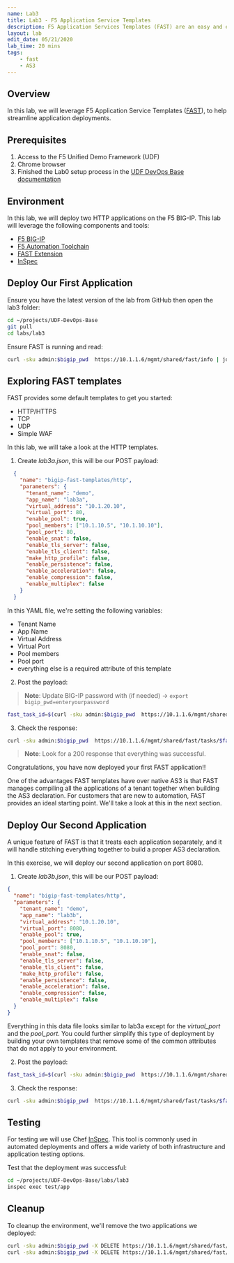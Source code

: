 ```yaml
---
name: Lab3
title: Lab3 - F5 Application Service Templates
description: F5 Application Services Templates (FAST) are an easy and effective way to deploy applications on the BIG-IP system using AS3. The FAST Extension provides a toolset for templating and managing AS3 Applications on BIG-IP.
layout: lab
edit_date: 05/21/2020
lab_time: 20 mins
tags: 
    - fast
    - AS3
---
```

## Overview

In this lab, we will leverage F5 Application Service Templates ([FAST][FAST]), to help streamline application deployments.

## Prerequisites

1. Access to the F5 Unified Demo Framework (UDF)
2. Chrome browser
3. Finished the Lab0 setup process in the [UDF DevOps Base documentation][UDF DevOps Base documentation]

## Environment

In this lab, we will deploy two HTTP applications on the F5 BIG-IP.  This lab will
leverage the following components and tools:

* [F5 BIG-IP][F5 BIG-IP]
* [F5 Automation Toolchain][F5 Automation Toolchain]
* [FAST Extension][FAST]
* [InSpec][InSpec]

## Deploy Our First Application
Ensure you have the latest version of the lab from GitHub then open the lab3 folder:

```bash
cd ~/projects/UDF-DevOps-Base
git pull
cd labs/lab3
```

Ensure FAST is running and read:

```bash
curl -sku admin:$bigip_pwd  https://10.1.1.6/mgmt/shared/fast/info | jq
```

## Exploring FAST templates

FAST provides some default templates to get you started:
* HTTP/HTTPS
* TCP
* UDP
* Simple WAF

In this lab, we will take a look at the HTTP templates. 

1. Create _lab3a.json_, this will be our POST payload:
  ```json
    {
      "name": "bigip-fast-templates/http",
      "parameters": {
        "tenant_name": "demo",
        "app_name": "lab3a",
        "virtual_address": "10.1.20.10",
        "virtual_port": 80,
        "enable_pool": true, 
        "pool_members": ["10.1.10.5", "10.1.10.10"],
        "pool_port": 80,
        "enable_snat": false, 
        "enable_tls_server": false, 
        "enable_tls_client": false, 
        "make_http_profile": false, 
        "enable_persistence": false, 
        "enable_acceleration": false, 
        "enable_compression": false, 
        "enable_multiplex": false
      }
    }
  ```

  In this YAML file, we're setting the following variables:

  * Tenant Name
  * App Name
  * Virtual Address
  * Virtual Port
  * Pool members
  * Pool port
  * everything else is a required attribute of this template

2. Post the payload:

  > **Note**: Update BIG-IP password with (if needed) -> `export bigip_pwd=enteryourpassword`
  
```bash
fast_task_id=$(curl -sku admin:$bigip_pwd  https://10.1.1.6/mgmt/shared/fast/applications -X POST --header "Content-Type: application/json" -d "@lab3a.json" | jq '.message[0].id' -r)
```

3. Check the response:

```bash
curl -sku admin:$bigip_pwd  https://10.1.1.6/mgmt/shared/fast/tasks/$fast_task_id
```

  > **Note**: Look for a 200 response that everything was successful.

Congratulations, you have now deployed your first FAST application!! 

One of the advantages FAST templates have over native AS3 is that FAST manages compiling all the applications of a tenant together when building the AS3 declaration.  For customers that are new to automation, FAST provides an ideal starting point.  We'll take a look at this in the next section.

## Deploy Our Second Application
A unique feature of FAST is that it treats each application separately, and it will handle stitching everything together to build a proper AS3 declaration.  

In this exercise, we will deploy our second application on port 8080.


1. Create _lab3b.json_, this will be our POST payload:

  ```json
  {
    "name": "bigip-fast-templates/http",
    "parameters": {
      "tenant_name": "demo",
      "app_name": "lab3b",
      "virtual_address": "10.1.20.10",
      "virtual_port": 8080,
      "enable_pool": true, 
      "pool_members": ["10.1.10.5", "10.1.10.10"],
      "pool_port": 8080,
      "enable_snat": false, 
      "enable_tls_server": false, 
      "enable_tls_client": false, 
      "make_http_profile": false, 
      "enable_persistence": false, 
      "enable_acceleration": false, 
      "enable_compression": false, 
      "enable_multiplex": false
    }
  }
  ```

  Everything in this data file looks similar to lab3a except for the _virtual_port_ and the _pool_port_.  You could further simplify this type of deployment by building your own templates that remove some of the common attributes that do not apply to your environment.

2. Post the payload:

```bash
fast_task_id=$(curl -sku admin:$bigip_pwd  https://10.1.1.6/mgmt/shared/fast/applications -X POST --header "Content-Type: application/json" -d "@lab3b.json" | jq '.message[0].id' -r)
```

3. Check the response:

```bash
curl -sku admin:$bigip_pwd  https://10.1.1.6/mgmt/shared/fast/tasks/$fast_task_id
```

## Testing

For testing we will use Chef [InSpec][InSpec].
This tool is commonly used in automated deployments and offers
a wide variety of both infrastructure and application testing options.

Test that the deployment was successful:

```bash
cd ~/projects/UDF-DevOps-Base/labs/lab3
inspec exec test/app
```

## Cleanup

To cleanup the environment, we'll remove the two applications we deployed:

```bash
curl -sku admin:$bigip_pwd -X DELETE https://10.1.1.6/mgmt/shared/fast/applications/demo/lab3a
curl -sku admin:$bigip_pwd -X DELETE https://10.1.1.6/mgmt/shared/fast/applications/demo/lab3b 
```


[F5 CLI]: https://clouddocs.f5.com/sdk/f5-cli/
[UDF DevOps Base documentation]: https://udf-devops-base.readthedocs.io/en/latest/
[F5 BIG-IP]: https://www.f5.com/products/big-ip-services/virtual-editions
[F5 Automation Toolchain]: https://www.f5.com/products/automation-and-orchestration
[InSpec]: https://www.inspec.io/
[FAST]: https://clouddocs.f5.com/products/extensions/f5-appsvcs-templates/latest/